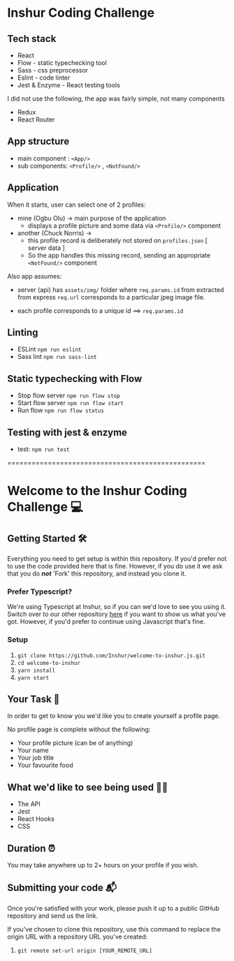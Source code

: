 # Inshur Coding Challenge

## Tech stack

- React
- Flow - static typechecking tool
- Sass - css preprocessor
- Eslint - code linter
- Jest & Enzyme - React testing tools

I did not use the following, the app was fairly simple, not many components
- Redux
- React Router

## App structure

- main component : ```<App/>```
- sub components: ```<Profile/>``` , ```<NotFound/>```

## Application
When it starts, user can select one of 2 profiles:
- mine (Ogbu Olu) -> main purpose of the application
  - displays a profile picture and some data via `<Profile/>` component
- another (Chuck Norris) -> 
  - this profile record is deliberately not stored on `profiles.json` [ server data ]
  - So the app handles this missing record, sending an appropriate `<NotFound/>` component

Also app assumes:
  - server (api) has `assets/img/` folder where `req.params.id` from extracted from express `req.url` corresponds to a particular jpeg image file.

  - each profile corresponds to a unique id ==> `req.params.id`

## Linting

- ESLint `npm run eslint`
- Sass lint `npm run sass-lint`


## Static typechecking with Flow

- Stop flow server `npm run flow stop`
- Start flow server `npm run flow start`
- Run flow `npm run flow status`

## Testing with jest & enzyme

- test: `npm run test`

=================================================





# Welcome to the Inshur Coding Challenge 💻

## Getting Started 🛠
Everything you need to get setup is within this repository. If you'd prefer not to use the code provided here that is fine. However, if you do use it we ask that you do **_not_** 'Fork' this repository, and instead you clone it.

### Prefer Typescript?
We're using Typescript at Inshur, so if you can we'd love to see you using it. Switch over to our other repository [here](https://github.com/Inshur/welcome-to-inshur) if you want to show us what you've got. However, if you'd prefer to continue using Javascript that's fine.

### Setup
1. `git clone https://github.com/Inshur/welcome-to-inshur.js.git`
1. `cd welcome-to-inshur`
1. `yarn install`
1. `yarn start`

## Your Task 📝
In order to get to know you we'd like you to create yourself a profile page.

No profile page is complete without the following:
- Your profile picture (can be of anything)
- Your name
- Your job title
- Your favourite food

## What we'd like to see being used 🕵️‍♂️
- The API
- Jest
- React Hooks
- CSS

## Duration ⏰
You may take anywhere up to 2+ hours on your profile if you wish.

## Submitting your code 📬
Once you're satisfied with your work, please push it up to a public GitHub repository and send us the link. 

If you've chosen to clone this repository, use this command to replace the origin URL with a repository URL you've created:
1. `git remote set-url origin [YOUR_REMOTE_URL]`

